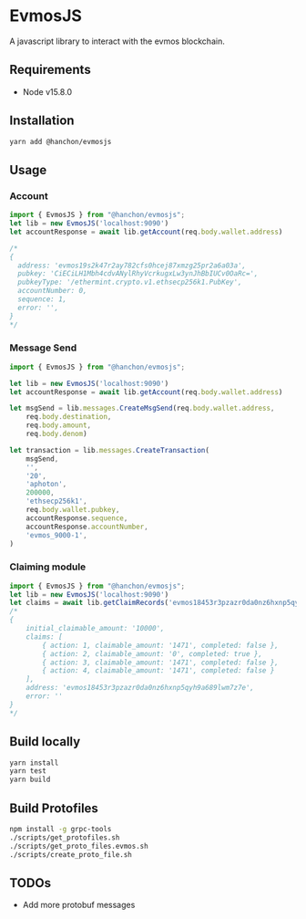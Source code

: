 # EvmosJS

A javascript library to interact with the evmos blockchain.

## Requirements

- Node v15.8.0

## Installation

```sh
yarn add @hanchon/evmosjs
```

## Usage

### Account

```ts
import { EvmosJS } from "@hanchon/evmosjs";
let lib = new EvmosJS('localhost:9090')
let accountResponse = await lib.getAccount(req.body.wallet.address)

/*
{
  address: 'evmos19s2k47r2ay782cfs0hcej87xmzg25pr2a6a03a',
  pubkey: 'CiECiLH1Mbh4cdvANylRhyVcrkugxLw3ynJhBbIUCv0OaRc=',
  pubkeyType: '/ethermint.crypto.v1.ethsecp256k1.PubKey',
  accountNumber: 0,
  sequence: 1,
  error: '',
}
*/
```

### Message Send

```ts
import { EvmosJS } from "@hanchon/evmosjs";

let lib = new EvmosJS('localhost:9090')
let accountResponse = await lib.getAccount(req.body.wallet.address)

let msgSend = lib.messages.CreateMsgSend(req.body.wallet.address,
    req.body.destination,
    req.body.amount,
    req.body.denom)

let transaction = lib.messages.CreateTransaction(
    msgSend,
    '',
    '20',
    'aphoton',
    200000,
    'ethsecp256k1',
    req.body.wallet.pubkey,
    accountResponse.sequence,
    accountResponse.accountNumber,
    'evmos_9000-1',
)
```

### Claiming module

```ts
import { EvmosJS } from "@hanchon/evmosjs";
let lib = new EvmosJS('localhost:9090')
let claims = await lib.getClaimRecords('evmos18453r3pzazr0da0nz6hxnp5qyh9a689lwm7z7e')
/*
{
    initial_claimable_amount: '10000',
    claims: [
        { action: 1, claimable_amount: '1471', completed: false },
        { action: 2, claimable_amount: '0', completed: true },
        { action: 3, claimable_amount: '1471', completed: false },
        { action: 4, claimable_amount: '1471', completed: false }
    ],
    address: 'evmos18453r3pzazr0da0nz6hxnp5qyh9a689lwm7z7e',
    error: ''
}
*/
```

## Build locally

```sh
yarn install
yarn test
yarn build
```

## Build Protofiles

```sh
npm install -g grpc-tools
./scripts/get_protofiles.sh
./scripts/get_proto_files.evmos.sh
./scripts/create_proto_file.sh
```

## TODOs

- Add more protobuf messages
